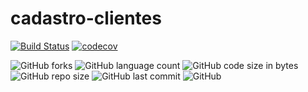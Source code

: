 # cadastro-clientes

[![Build Status](https://travis-ci.org/RodrigoRP/cadastro-clientes.svg?branch=master)](https://travis-ci.org/RodrigoRP/cadastro-clientes)
[![codecov](https://codecov.io/gh/RodrigoRP/cadastro-clientes/branch/master/graph/badge.svg)](https://codecov.io/gh/RodrigoRP/cadastro-clientes)

![GitHub forks](https://img.shields.io/github/forks/RodrigoRP/cadastro-clientes?style=social) 
![GitHub language count](https://img.shields.io/github/languages/count/RodrigoRP/cadastro-clientes) 
![GitHub code size in bytes](https://img.shields.io/github/languages/code-size/RodrigoRP/cadastro-clientes) 
![GitHub repo size](https://img.shields.io/github/repo-size/RodrigoRP/cadastro-clientes) 
![GitHub last commit](https://img.shields.io/github/last-commit/RodrigoRP/cadastro-clientes) 
![GitHub](https://img.shields.io/github/license/RodrigoRP/cadastro-clientes)

